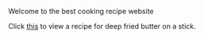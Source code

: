 Welcome to the best cooking recipe website

Click [this](Cooking-Recipes/DeepFriedButterOnAStick.html) to view a recipe for deep fried butter on a stick.
